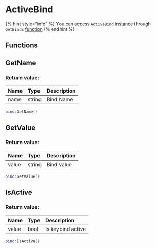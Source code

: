 # ActiveBind

{% hint style="info" %}
You can access `ActiveBind` instance through `GetBinds` [function](../classes/cheat.md)
{% endhint %}

## Functions

## GetName

### Return value:

| Name | Type | Description |
| :--- | :--- | :--- |
| name | string | Bind Name |

```lua
bind:GetName()
```

## GetValue

### Return value:

| Name | Type | Description |
| :--- | :--- | :--- |
| value | string | Bind value |

```lua
bind:GetValue()
```

## IsActive

### Return value:

| Name | Type | Description |
| :--- | :--- | :--- |
| value | bool | Is keybind active |

```lua
bind:IsActive()
```
